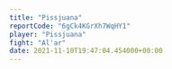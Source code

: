 ```yaml
---
title: "Pissjuana"
reportCode: "6gCk4KGrXh7WqHY1"
player: "Pissjuana"
fight: "Al'ar"
date: 2021-11-10T19:47:04.454000+00:00
---
```

